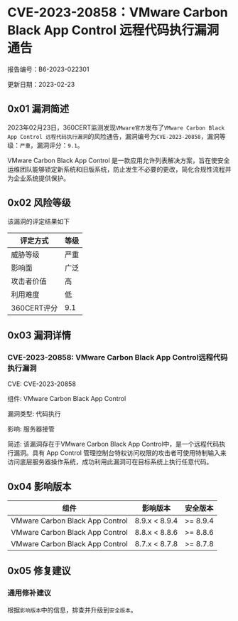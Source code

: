 # CVE-2023-20858：VMware Carbon Black App Control 远程代码执行漏洞通告

报告编号：B6-2023-022301

更新日期：2023-02-23

## 0x01  漏洞简述

2023年02月23日，360CERT监测发现`VMware官方`发布了`VMware Carbon Black App Control 远程代码执行漏洞`的风险通告，漏洞编号为`CVE-2023-20858`，漏洞等级：`严重`，漏洞评分：`9.1`。

VMware Carbon Black App Control 是一款应用允许列表解决方案，旨在使安全运维团队能够锁定新系统和旧版系统，防止发生不必要的更改，简化合规性流程并为企业系统提供保护。

## 0x02  风险等级

该漏洞的评定结果如下

| 评定方式    | 等级 |
| ----------- | ---- |
| 威胁等级    | 严重 |
| 影响面      | 广泛 |
| 攻击者价值  | 高   |
| 利用难度    | 低   |
| 360CERT评分 | 9.1  |

## 0x03  漏洞详情

### CVE-2023-20858: VMware Carbon Black App Control远程代码执行漏洞

CVE: CVE-2023-20858

组件: VMware Carbon Black App Control

漏洞类型: 代码执行

影响: 服务器接管

简述: 该漏洞存在于VMware Carbon Black App Control中，是一个远程代码执行漏洞。具有 App Control 管理控制台特权访问权限的攻击者可使用特制输入来访问底层服务器操作系统，成功利用此漏洞可在目标系统上执行任意代码。

## 0x04  影响版本

| 组件                            | 影响版本      | 安全版本 |
| ------------------------------- | ------------- | -------- |
| VMware Carbon Black App Control | 8.9.x < 8.9.4 | >= 8.9.4 |
| VMware Carbon Black App Control | 8.8.x < 8.8.6 | >= 8.8.6 |
| VMware Carbon Black App Control | 8.7.x < 8.7.8 | >= 8.7.8 |

## 0x05  修复建议

### 通用修补建议

根据`影响版本`中的信息，排查并升级到`安全版本`。